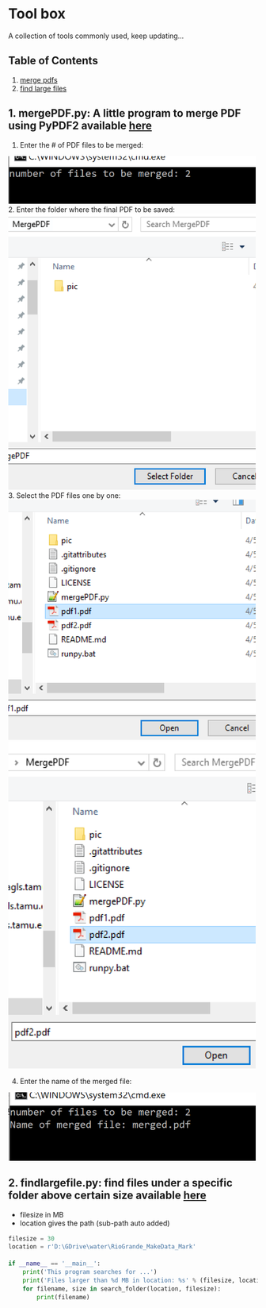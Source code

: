 # Tool box
A collection of tools commonly used, keep updating...

## Table of Contents
1. [merge pdfs](#mergepdf)
2. [find large files](#largefiles)

## 1. **mergePDF.py**: A little program to merge PDF using PyPDF2 available [here](https://github.com/MarkWang90/Tool-box/blob/master/mergePDF.py) <a name='mergepdf'></a>

1. Enter the # of PDF files to be merged: 
<img src="https://github.com/MarkWang90/MergePDF/blob/master/pic/fig1.PNG" alt="Fig. 1" width="500">
2. Enter the folder where the final PDF to be saved:
<img src="https://github.com/MarkWang90/MergePDF/blob/master/pic/fig2.PNG" alt="Fig. 1" width="500">
3. Select the PDF files one by one:
<img src="https://github.com/MarkWang90/MergePDF/blob/master/pic/fig3.PNG" alt="Fig. 1" width="500">
<img src="https://github.com/MarkWang90/MergePDF/blob/master/pic/fig4.PNG" alt="Fig. 1" width="500">

4. Enter the name of the merged file:
<img src="https://github.com/MarkWang90/MergePDF/blob/master/pic/fig5.PNG" alt="Fig. 1" width="500">



## 2. **findlargefile.py**: find files under a specific folder above certain size available [here](https://github.com/MarkWang90/Tool-box/blob/master/findlargefile.py) <a name='largefiles'></a>
* filesize in MB
* location gives the path (sub-path auto added)
```python
filesize = 30
location = r'D:\GDrive\water\RioGrande_MakeData_Mark'

if __name__ == '__main__':
    print('This program searches for ...')
    print('Files larger than %d MB in location: %s' % (filesize, location))
    for filename, size in search_folder(location, filesize):
        print(filename)
```
